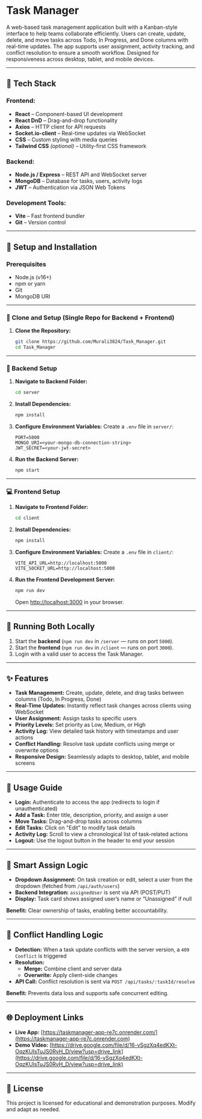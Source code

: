 # Task Manager

A web-based task management application built with a Kanban-style interface to help teams collaborate efficiently. Users can create, update, delete, and move tasks across Todo, In Progress, and Done columns with real-time updates. The app supports user assignment, activity tracking, and conflict resolution to ensure a smooth workflow. Designed for responsiveness across desktop, tablet, and mobile devices.

---

## 🔧 Tech Stack

### Frontend:
- **React** – Component-based UI development  
- **React DnD** – Drag-and-drop functionality  
- **Axios** – HTTP client for API requests  
- **Socket.io-client** – Real-time updates via WebSocket  
- **CSS** – Custom styling with media queries  
- **Tailwind CSS** *(optional)* – Utility-first CSS framework  

### Backend:
- **Node.js / Express** – REST API and WebSocket server  
- **MongoDB** – Database for tasks, users, activity logs  
- **JWT** – Authentication via JSON Web Tokens  

### Development Tools:
- **Vite** – Fast frontend bundler  
- **Git** – Version control  

---

## 🚀 Setup and Installation

### Prerequisites
- Node.js (v16+)
- npm or yarn
- Git
- MongoDB URI

---

### 🔧 Clone and Setup (Single Repo for Backend + Frontend)

1. **Clone the Repository:**
   ```bash
   git clone https://github.com/Murali3824/Task_Manager.git
   cd Task_Manager
   ```

---

### 🔁 Backend Setup

1. **Navigate to Backend Folder:**
   ```bash
   cd server
   ```

2. **Install Dependencies:**
   ```bash
   npm install
   ```

3. **Configure Environment Variables:**
   Create a `.env` file in `server/`:
   ```
   PORT=5000 
   MONGO_URI=<your-mongo-db-connection-string>
   JWT_SECRET=<your-jwt-secret>
   ```

4. **Run the Backend Server:**
   ```bash
   npm start
   ```

---

### 💻 Frontend Setup

1. **Navigate to Frontend Folder:**
   ```bash
   cd client
   ```

2. **Install Dependencies:**
   ```bash
   npm install
   ```

3. **Configure Environment Variables:**
   Create a `.env` file in `client/`:
   ```
   VITE_API_URL=http://localhost:5000
   VITE_SOCKET_URL=http://localhost:5000
   ```

4. **Run the Frontend Development Server:**
   ```bash
   npm run dev
   ```

   Open [http://localhost:3000](http://localhost:3000) in your browser.

---

## 🧪 Running Both Locally

1. Start the **backend** (`npm run dev` in `/server` — runs on port `5000`).
2. Start the **frontend** (`npm run dev` in `/client` — runs on port `3000`).
3. Login with a valid user to access the Task Manager.

---

## ✨ Features

- **Task Management:** Create, update, delete, and drag tasks between columns (Todo, In Progress, Done)  
- **Real-Time Updates:** Instantly reflect task changes across clients using WebSocket  
- **User Assignment:** Assign tasks to specific users  
- **Priority Levels:** Set priority as Low, Medium, or High  
- **Activity Log:** View detailed task history with timestamps and user actions  
- **Conflict Handling:** Resolve task update conflicts using merge or overwrite options  
- **Responsive Design:** Seamlessly adapts to desktop, tablet, and mobile screens  

---

## 📘 Usage Guide

- **Login:** Authenticate to access the app (redirects to login if unauthenticated)  
- **Add a Task:** Enter title, description, priority, and assign a user  
- **Move Tasks:** Drag-and-drop tasks across columns  
- **Edit Tasks:** Click on "Edit" to modify task details  
- **Activity Log:** Scroll to view a chronological list of task-related actions  
- **Logout:** Use the logout button in the header to end your session  

---

## 🤖 Smart Assign Logic

- **Dropdown Assignment:** On task creation or edit, select a user from the dropdown (fetched from `/api/auth/users`)  
- **Backend Integration:** `assignedUser` is sent via API (POST/PUT)  
- **Display:** Task card shows assigned user’s name or “Unassigned” if null  

**Benefit:** Clear ownership of tasks, enabling better accountability.

---

## 🔄 Conflict Handling Logic

- **Detection:** When a task update conflicts with the server version, a `409 Conflict` is triggered  
- **Resolution:**
  - **Merge:** Combine client and server data  
  - **Overwrite:** Apply client-side changes  
- **API Call:** Conflict resolution is sent via `POST /api/tasks/:taskId/resolve`  

**Benefit:** Prevents data loss and supports safe concurrent editing.

---

## 🌐 Deployment Links

- **Live App:** [https://taskmanager-app-re7c.onrender.com/](https://taskmanager-app-re7c.onrender.com)  
- **Demo Video:** [https://drive.google.com/file/d/16-vSgzXq4edKXt-OqzKUIsTuJS0RvH_D/view?usp=drive_link](https://drive.google.com/file/d/16-vSgzXq4edKXt-OqzKUIsTuJS0RvH_D/view?usp=drive_link)  

---

## 📂 License

This project is licensed for educational and demonstration purposes. Modify and adapt as needed.
